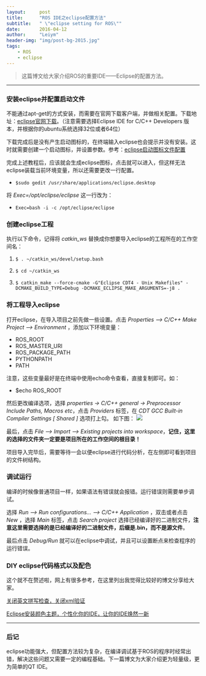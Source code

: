 ```yaml
---
layout:     post
title:      "ROS IDE之eclipse配置方法"
subtitle:   " \"eclipse setting for ROS\""
date:       2016-04-12
author:     "Leiym"
header-img: "img/post-bg-2015.jpg"
tags:
    - ROS
    - eclipse
---
```



> 这篇博文给大家介绍ROS的重要IDE——Eclipse的配置方法。
***

### 安装eclipse并配置启动文件

不能通过apt-get的方式安装，而需要在官网下载客户端，并做相关配置。下载地址：[eclipse官网下载](http://www.eclipse.org/downloads/packages/eclipse-ide-cc-developers/mars2)。（注意需要选择Eclipse IDE for C/C++ Developers 版本，并根据你的ubuntu系统选择32位或者64位）

下载完成后是没有产生启动图标的，在终端输入eclipse也会提示并没有安装。这时就需要创建一个启动图标，并设置参数。参考：[eclipse启动图标文件配置](http://www.blogs.digitalworlds.net/softwarenotes/?p=54)

完成上述教程后，应该就会生成eclipse图标，点击就可以进入，但这样无法eclipse装载当前环境变量，所以还需要更改一行配置。

- `$sudo gedit /usr/share/applications/eclipse.desktop`

将 *Exec=/opt/eclipse/eclipse* 这一行改为：

- `Exec=bash -i -c /opt/eclipse/eclipse`


### 创建eclipse工程

执行以下命令，记得将 *catkin_ws* 替换成你想要导入eclipse的工程所在的工作空间名：

1. `$ . ~/catkin_ws/devel/setup.bash`

2. `$ cd ~/catkin_ws`

3. `$ catkin_make --force-cmake -G"Eclipse CDT4 - Unix Makefiles" -DCMAKE_BUILD_TYPE=Debug -DCMAKE_ECLIPSE_MAKE_ARGUMENTS=-j8 .`

### 将工程导入eclipse

打开eclipse，在导入项目之前先做一些设置。点击 *Properties --> C/C++ Make Project --> Environment* ，添加以下环境变量：

- ROS_ROOT
- ROS_MASTER_URI
- ROS_PACKAGE_PATH
- PYTHONPATH
- PATH

注意，这些变量最好是在终端中使用echo命令查看，直接复制即可。如：

- $echo ROS_ROOT

然后更改编译选项，选择 *properties -> C/C++ general -> Preprocessor Include Paths, Macros etc*，点击 *Providers* 标签，在 *CDT GCC Built-in Compiler Settings [ Shared ]* 选项打上勾。 如下图：
<img src="http://leiym.com/img/in-post/post-ros/eclipse-setting.jpg"/>

最后，点击 *File --> Import --> Existing projects into workspace*，**记住，这里的选择的文件夹一定要是项目所在的工作空间的根目录！**

项目导入完毕后，需要等待一会以便eclipse进行代码分析，在左侧即可看到项目的文件树结构。

### 调试运行

编译的时候像普通项目一样，如果语法有错误就会报错。运行错误则需要单步调试。

选择 *Run –> Run configurations… –> C/C++ Application* ，双击或者点击 *New* ，选择 *Main* 标签，点击 *Search project* 选择已经编译好的二进制文件，**注意这里需要选择的是已经编译好的二进制文件，后缀是.bin，而不是源文件**。

最后点击 *Debug/Run* 就可以在eclipse中调试，并且可以设置断点来检查程序的运行错误。

### DIY eclipse代码格式以及配色

这个就不在赘述啦，网上有很多参考，在这里列出我觉得比较好的博文分享给大家。

[关闭英文拼写检查，关闭xml验证 ](http://blog.sina.com.cn/s/blog_70b623e4010173ce.html)

[Eclipse安装颜色主题，个性化你的IDE，让你的IDE焕然一新](http://www.open-open.com/lib/view/open1389410762742.html)

---

### 后记

eclipse功能强大，但配置方法较为复杂，在编译调试基于ROS的程序时经常出错，解决这些问题又需要一定的编程基础。下一篇博文为大家介绍更为轻量级，更为简单的QT IDE。
